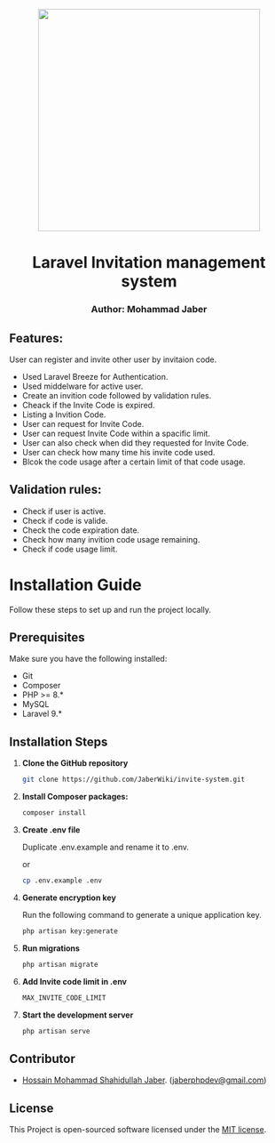 <p align="center"><a href="https://laravel.com" target="_blank"><img src="https://raw.githubusercontent.com/laravel/art/master/logo-lockup/5%20SVG/2%20CMYK/1%20Full%20Color/laravel-logolockup-cmyk-red.svg" width="400"></a></p>
<h1 align="center"> Laravel Invitation management system </h1>
<h3 align="center">	Author: Mohammad Jaber </h3>

## Features:

User can register and invite other user by invitaion code.

- Used Laravel Breeze for Authentication.
- Used middelware for active user.
- Create an invition code followed by validation rules.
- Cheack if the Invite Code is expired.
- Listing a Invition Code.
- User can request for Invite Code.
- User can request Invite Code within a spacific limit.
- User can also check when did they requested for Invite Code.
- User can check how many time his invite code used.
- Blcok the code usage after a certain limit of that code usage.

## Validation rules: 

- Check if user is active.
- Check if code is valide.
- Check the code expiration date.
- Check how many invition code usage remaining.
- Check if code usage limit.

# Installation Guide

Follow these steps to set up and run the project locally.

## Prerequisites

Make sure you have the following installed:

- Git
- Composer
- PHP >= 8.*
- MySQL
- Laravel 9.*

## Installation Steps

1. **Clone the GitHub repository**
   ```sh
   git clone https://github.com/JaberWiki/invite-system.git
   
2. **Install Composer packages:**
   ```sh
   composer install
   
3. **Create .env file**

   Duplicate .env.example and rename it to .env.
   
   or
   
   ```bash
   cp .env.example .env
   ```
   
5. **Generate encryption key**

    Run the following command to generate a unique application key.
    
      ```sh
    php artisan key:generate

6. **Run migrations**

      ```sh
    php artisan migrate

7. **Add Invite code limit in .env**

    ```sh
    MAX_INVITE_CODE_LIMIT

7. **Start the development server**

      ```sh
    php artisan serve
   

## Contributor

- [Hossain Mohammad Shahidullah Jaber](https://github.com/JaberWiki). (jaberphpdev@gmail.com)


## License

This Project is open-sourced software licensed under the [MIT license](https://opensource.org/licenses/MIT).
